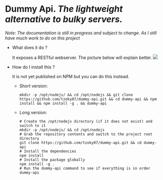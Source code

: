Dummy Api. _The lightweight alternative to bulky servers._
========================================================

*Note: The documentation is still in progress and subject to change. As I still have much work to do on this project*

* What does it do ?

  It exposes a RESTful webserver. The picture below will explain better.
  ![](http://s11.postimg.org/oa4uzqrr7/dummy_api.png)

* How do I install this ?

  It is not yet published on NPM but you can do this instead.

  * Short version:

        mkdir -p /opt/nodejs/ && cd /opt/nodejs && git clone https://github.com/tzoky07/dummy-api.git && cd dummy-api && npm install && npm install -g . && dummy-api

  * Long version:

        # Create the /opt/nodejs directory (if it does not exist) and switch to it
        mkdir -p /opt/nodejs/ && cd /opt/nodejs
        # Grab the repository contents and switch to the project root directory
        git clone https://github.com/tzoky07/dummy-api.git && cd dummy-api
        # Install the dependencies
        npm install
        # Install the package globally
        npm install -g .
        # Run the dummy-api command to see if everything is in order
        dummy-api
